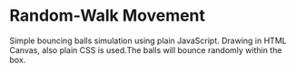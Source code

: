 # Random-Walk Movement
Simple bouncing balls simulation using plain JavaScript. Drawing in HTML Canvas, also plain CSS is used.The balls will bounce randomly within the box. 
